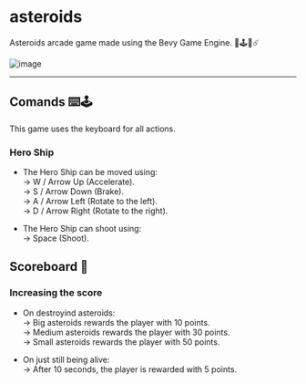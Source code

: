 # asteroids
Asteroids arcade game made using the Bevy Game Engine. 🦀🕹️🚀☄️

![image](https://github.com/zenialexandre/asteroids/assets/84157233/76de6a99-0eb2-44e8-86fb-03b84c21a115)

--------------------------

## Comands ⌨️🕹️
This game uses the keyboard for all actions.

### Hero Ship

- The Hero Ship can be moved using:<br>
-> W / Arrow Up (Accelerate).<br>
-> S / Arrow Down (Brake).<br>
-> A / Arrow Left (Rotate to the left).<br>
-> D / Arrow Right (Rotate to the right).<br>

- The Hero Ship can shoot using:<br>
-> Space (Shoot).<br>

## Scoreboard 💯

### Increasing the score

- On destroyind asteroids:<br>
-> Big asteroids rewards the player with 10 points.<br>
-> Medium asteroids rewards the player with 30 points.<br>
-> Small asteroids rewards the player with 50 points.<br>

- On just still being alive:<br>
-> After 10 seconds, the player is rewarded with 5 points.<br>
